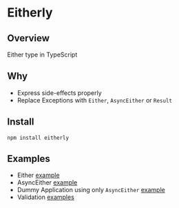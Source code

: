 # Eitherly

## Overview

Either type in TypeScript

## Why

- Express side-effects properly
- Replace Exceptions with `Either`, `AsyncEither` or `Result`

## Install

```
npm install eitherly
```

## Examples

- Either [example](examples/either.ts)
- AsyncEither [example](examples/async-either.ts)
- Dummy Application using only `AsyncEither` [example](examples/async-either-dummy-app.ts)
- Validation [examples](examples/validation.ts)
